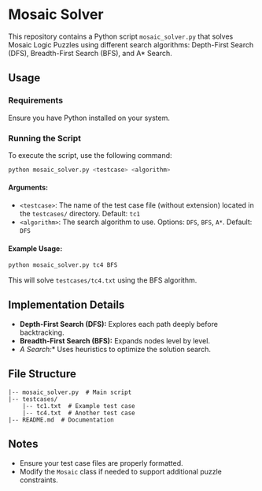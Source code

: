 # Mosaic Solver

This repository contains a Python script `mosaic_solver.py` that solves Mosaic Logic Puzzles using different search algorithms: Depth-First Search (DFS), Breadth-First Search (BFS), and A* Search.

## Usage

### Requirements
Ensure you have Python installed on your system.

### Running the Script
To execute the script, use the following command:

```sh
python mosaic_solver.py <testcase> <algorithm>
```

#### Arguments:
- `<testcase>`: The name of the test case file (without extension) located in the `testcases/` directory. Default: `tc1`
- `<algorithm>`: The search algorithm to use. Options: `DFS`, `BFS`, `A*`. Default: `DFS`

#### Example Usage:
```sh
python mosaic_solver.py tc4 BFS
```
This will solve `testcases/tc4.txt` using the BFS algorithm.

## Implementation Details
- **Depth-First Search (DFS):** Explores each path deeply before backtracking.
- **Breadth-First Search (BFS):** Expands nodes level by level.
- **A* Search:** Uses heuristics to optimize the solution search.

## File Structure
```
|-- mosaic_solver.py  # Main script
|-- testcases/
    |-- tc1.txt  # Example test case
    |-- tc4.txt  # Another test case
|-- README.md  # Documentation
```

## Notes
- Ensure your test case files are properly formatted.
- Modify the `Mosaic` class if needed to support additional puzzle constraints.


